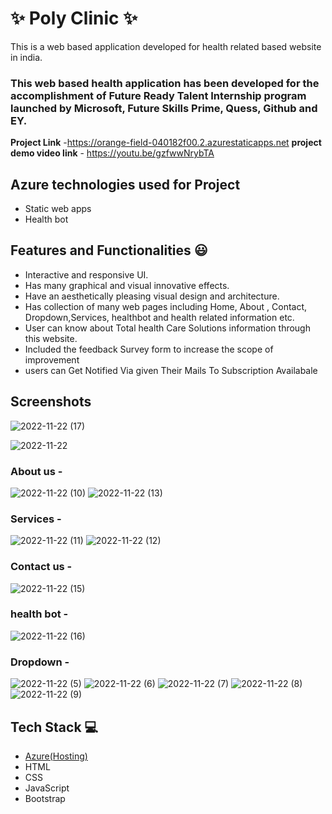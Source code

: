 # ✨  Poly Clinic  ✨

This is a web based application developed for health related based website in india.

### This web based health application has been developed for the accomplishment of Future Ready Talent Internship program launched by Microsoft, Future Skills Prime, Quess, Github and EY.


**Project Link** -https://orange-field-040182f00.2.azurestaticapps.net
**project demo video link** - https://youtu.be/gzfwwNrybTA

## Azure technologies used for Project

- Static web apps
- Health bot

## Features and Functionalities 😃

- Interactive and responsive UI.
- Has many graphical and visual innovative effects.
- Have an aesthetically pleasing visual design and architecture.
- Has collection of many web pages including Home, About  , Contact, Dropdown,Services, healthbot and health related information etc.
- User can know about Total health Care Solutions information through this website.
- Included the feedback Survey form to increase the scope of improvement 
- users can  Get Notified Via given Their Mails To Subscription Availabale
## Screenshots
![2022-11-22 (17)](https://user-images.githubusercontent.com/114321345/203258250-03758390-3ae8-4252-9c9c-7fdb832775af.png)



![2022-11-22](https://user-images.githubusercontent.com/114321345/203253899-9cb1aace-d2dd-49eb-9957-1975aef17885.png)


### About us -
![2022-11-22 (10)](https://user-images.githubusercontent.com/114321345/203256074-5d0bffd2-a277-4bf2-9ba8-ad1a0b31b7f7.png)
![2022-11-22 (13)](https://user-images.githubusercontent.com/114321345/203257207-c1565029-0d10-4242-a338-9e9a61bf9d30.png)




### Services -
![2022-11-22 (11)](https://user-images.githubusercontent.com/114321345/203256548-1d1ddbb4-326a-4674-af0f-e264b3ee2b35.png)
![2022-11-22 (12)](https://user-images.githubusercontent.com/114321345/203256691-cf928408-5592-4536-a35e-b398bd6dfc30.png)



### Contact us -
![2022-11-22 (15)](https://user-images.githubusercontent.com/114321345/203257619-f5359b37-198f-4675-95ca-723f5ee5d58c.png)



### health bot -
![2022-11-22 (16)](https://user-images.githubusercontent.com/114321345/203257835-05b0b4e5-fb6a-4d7e-9d51-c90bfa54c7e0.png)



### Dropdown -
 ![2022-11-22 (5)](https://user-images.githubusercontent.com/114321345/203254615-d1d67457-94b7-4927-b317-b252e7fe4ca3.png)
 ![2022-11-22 (6)](https://user-images.githubusercontent.com/114321345/203255054-81bbe041-9da4-4976-aede-509514977a94.png)
 ![2022-11-22 (7)](https://user-images.githubusercontent.com/114321345/203255241-9fcccca2-1e8d-40db-b96c-2f7b67bae9be.png)
![2022-11-22 (8)](https://user-images.githubusercontent.com/114321345/203255672-82922162-3194-45b6-aa1c-578e0311fa7d.png)
![2022-11-22 (9)](https://user-images.githubusercontent.com/114321345/203255718-5c86c4ef-a99e-46f6-bb7f-952590e1e2e4.png)

        
        
        
        
        
           
## Tech Stack 💻

- [Azure(Hosting)](https://azure.microsoft.com/en-in/features/azure-portal/)
- HTML
- CSS
- JavaScript
- Bootstrap

